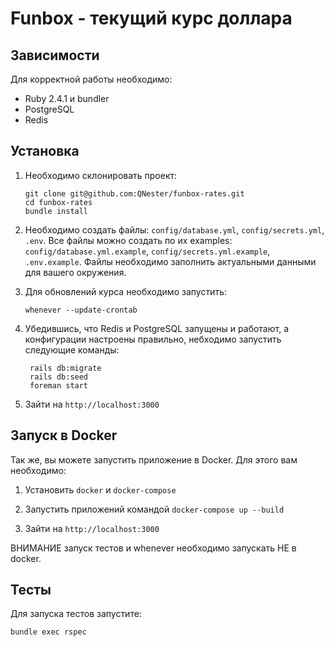 # Funbox - текущий курс доллара

## Зависимости 

Для корректной работы необходимо:
 * Ruby 2.4.1 и bundler
 * PostgreSQL
 * Redis
 
## Установка

1. Необходимо склонировать проект:

    ```
    git clone git@github.com:QNester/funbox-rates.git
    cd funbox-rates
    bundle install
    ```

2. Необходимо создать файлы: `config/database.yml`, `config/secrets.yml`, `.env`. Все файлы можно создать
по их examples: `config/database.yml.example`, `config/secrets.yml.example`, `.env.example`. Файлы необходимо 
заполнить актуальными данными для вашего окружения.

3. Для обновлений курса необходимо запустить:
    ```
    whenever --update-crontab
    ```

4. Убедившись, что Redis и PostgreSQL запущены и работают, а конфигурации настроены правильно,
небходимо запустить следующие команды:
    ```   
     rails db:migrate
     rails db:seed
     foreman start
    ``` 

5. Зайти на `http://localhost:3000`

## Запуск в Docker
Так же, вы можете запустить приложение в Docker. Для этого вам необходимо:

1. Установить `docker` и `docker-compose`

2. Запустить приложений командой `docker-compose up --build`

3. Зайти на `http://localhost:3000`

ВНИМАНИЕ запуск тестов и whenever необходимо запускать НЕ в docker.

## Тесты

Для запуска тестов запустите:

`bundle exec rspec`
